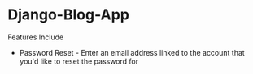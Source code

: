 # Django-Blog-App

Features Include

- Password Reset -
  Enter an email address linked to the account that you'd like to reset the password for
